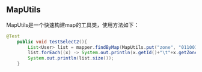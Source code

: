 ## MapUtils

MapUtils是一个快速构建map的工具类，使用方法如下：

```java
@Test
    public void testSelect2(){
        List<User> list = mapper.findByMap(MapUtils.put("zone", "01100110").getMap(), User.class);
        list.forEach((x) -> System.out.println(x.getId()+"\t"+x.getZone().getZname()));
        System.out.println(list.size());
    }
```



